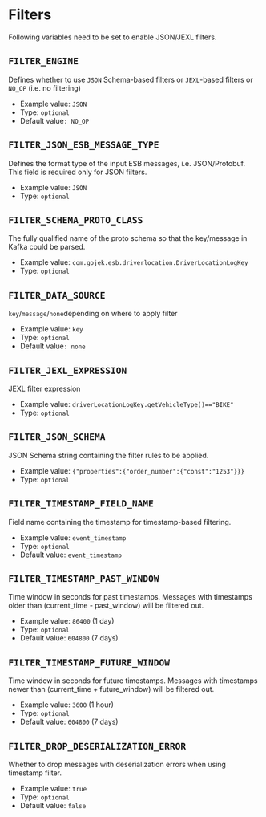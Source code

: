 # Filters

Following variables need to be set to enable JSON/JEXL filters.

## `FILTER_ENGINE`

Defines whether to use `JSON` Schema-based filters or `JEXL`-based filters or `NO_OP` \(i.e. no filtering\)

* Example value: `JSON`
* Type: `optional`
* Default value`: NO_OP`

## `FILTER_JSON_ESB_MESSAGE_TYPE`

Defines the format type of the input ESB messages, i.e. JSON/Protobuf. This field is required only for JSON filters.

* Example value: `JSON`
* Type: `optional`

## `FILTER_SCHEMA_PROTO_CLASS`

The fully qualified name of the proto schema so that the key/message in Kafka could be parsed.

* Example value: `com.gojek.esb.driverlocation.DriverLocationLogKey`
* Type: `optional`

## `FILTER_DATA_SOURCE`

`key`/`message`/`none`depending on where to apply filter

* Example value: `key`
* Type: `optional`
* Default value`: none`

## `FILTER_JEXL_EXPRESSION`

JEXL filter expression

* Example value: `driverLocationLogKey.getVehicleType()=="BIKE"`
* Type: `optional`

## `FILTER_JSON_SCHEMA`

JSON Schema string containing the filter rules to be applied.

* Example value: `{"properties":{"order_number":{"const":"1253"}}}`
* Type: `optional`

## `FILTER_TIMESTAMP_FIELD_NAME`

Field name containing the timestamp for timestamp-based filtering.

* Example value: `event_timestamp`
* Type: `optional`
* Default value: `event_timestamp`

## `FILTER_TIMESTAMP_PAST_WINDOW`

Time window in seconds for past timestamps. Messages with timestamps older than (current_time - past_window) will be filtered out.

* Example value: `86400` (1 day)
* Type: `optional`
* Default value: `604800` (7 days)

## `FILTER_TIMESTAMP_FUTURE_WINDOW`

Time window in seconds for future timestamps. Messages with timestamps newer than (current_time + future_window) will be filtered out.

* Example value: `3600` (1 hour)
* Type: `optional`
* Default value: `604800` (7 days)

## `FILTER_DROP_DESERIALIZATION_ERROR`

Whether to drop messages with deserialization errors when using timestamp filter.

* Example value: `true`
* Type: `optional`
* Default value: `false`

